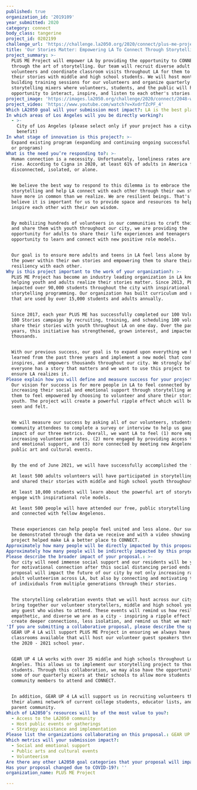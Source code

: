 ```yaml
---
published: true
organization_id: '2019109'
year_submitted: 2020
category: connect
body_class: tangerine
project_id: 0202199
challenge_url: 'https://challenge.la2050.org/2020/connect/plus-me-project/'
title: 'Our Stories Matter: Empowering LA To Connect Through Storytelling'
project_summary: >-
  PLUS ME Project will empower LA by providing the opportunity to CONNECT
  through the art of storytelling. Our team will recruit diverse adult
  volunteers and coordinate classroom visits throughout LA for them to share
  their stories with middle and high school students. We will host monthly story
  building training sessions for our volunteers and organize quarterly
  storytelling mixers where volunteers, students, and the public will have the
  opportunity to interact, inspire, and listen to each other's stories.
project_image: 'https://images.la2050.org/challenge/2020/connect/2048-wide/plus-me-project.jpg'
project_video: 'https://www.youtube.com/watch?v=XvdrfZcPF_4'
Which LA2050 goal will your submission most impact?: LA is the best place to CONNECT
In which areas of Los Angeles will you be directly working?:
  - >-
    City of Los Angeles (please select only if your project has a citywide
    benefit)
In what stage of innovation is this project?: >-
  Expand existing program (expanding and continuing ongoing successful projects
  or programs)
What is the need you’re responding to?: >-
  Human connection is a necessity. Unfortunately, loneliness rates are on the
  rise. According to Cigna in 2020, at least 61% of adults in America feel
  disconnected, isolated, or alone.


  We believe the best way to respond to this dilemma is to embrace the art of
  storytelling and help LA connect with each other through their own stories. We
  have more in common than we realize. We are resilient beings. That's why, we
  believe it is important for us to provide space and resources to help humans
  inspire each other with their own wisdom. 


  By mobilizing hundreds of volunteers in our communities to craft their stories
  and share them with youth throughout our city, we are providing the
  opportunity for adults to share their life experiences and teenagers the
  opportunity to learn and connect with new positive role models. 


  Our goal is to ensure more adults and teens in LA feel less alone by unlocking
  the power within their own stories and empowering them to share their
  resiliency with each other.
Why is this project important to the work of your organization?: >-
  PLUS ME Project has become an industry leading organization in LA known for
  helping youth and adults realize their stories matter. Since 2013, PLUS ME has
  impacted over 90,000 students throughout the city with inspirational
  storytelling programming. Our organization has built curriculum and resources
  that are used by over 15,000 students and adults annually. 


  Since 2017, each year PLUS ME has successfully completed our 100 Volunteers,
  100 Stories campaign by recruiting, training, and scheduling 100 volunteers to
  share their stories with youth throughout LA on one day. Over the past 3
  years, this initiative has strengthened, grown interest, and impacted
  thousands.


  With our previous success, our goal is to expand upon everything we have
  learned from the past three years and implement a new model that connects,
  inspires, and empowers thousands throughout our city. We strongly believe that
  everyone has a story that matters and we want to use this project to help
  ensure LA realizes it.
Please explain how you will define and measure success for your project.: >-
  Our vision for success is for more people in LA to feel connected by
  increasing their social and emotional support through storytelling and for
  them to feel empowered by choosing to volunteer and share their stories with
  youth. The project will create a powerful ripple effect which will be both
  seen and felt.


  We will measure our success by asking all of our volunteers, students, and
  community attendees to complete a survey or interview to help us gauge the
  impact of our three metrics. Overall, we want LA to feel (1) more empowered by
  increasing volunteerism rates, (2) more engaged by providing access to social
  and emotional support, and (3) more connected by meeting new Angelenos at
  public art and cultural events.


  By the end of June 2021, we will have successfully accomplished the following:

  At least 500 adults volunteers will have participated in storytelling training
  and shared their stories with middle and high school youth throughout LA.

  At least 10,000 students will learn about the powerful art of storytelling and
  engage with inspirational role models.

  At least 500 people will have attended our free, public storytelling events
  and connected with fellow Angelenos.


  These experiences can help people feel united and less alone. Our success will
  be demonstrated through the data we receive and with a video showing how our
  project helped make LA a better place to CONNECT. 
Approximately how many people will be directly impacted by this proposal?: '500'
Approximately how many people will be indirectly impacted by this proposal?: '11000'
Please describe the broader impact of your proposal.: >-
  Our city will need immense social support and our residents will be yearning
  for motivational connection after this social distancing period ends. Our
  proposal will impact the future of our city by not only increasing rates of
  adult volunteerism across LA, but also by connecting and motivating thousands
  of individuals from multiple generations through their stories.


  The storytelling celebration events that we will host across our city will
  bring together our volunteer storytellers, middle and high school youth, and
  any guest who wishes to attend. These events will remind us how resilient,
  empathetic, and diverse we are as a city - inspiring a ripple effect that will
  create deeper connections, less isolation, and remind us that we matter.
'If you are submitting a collaborative proposal, please describe the specific role of partner organizations in the project.': >-
  GEAR UP 4 LA will support PLUS ME Project in ensuring we always have
  classrooms available that will host our volunteer guest speakers throughout
  the 2020 - 2021 school year. 


  GEAR UP 4 LA works with over 35 middle and high schools throughout Los
  Angeles. This allows us to implement our storytelling project to thousands of
  students. Through this collaboration, we may also have the opportunity to host
  some of our quarterly mixers at their schools to allow more students and
  community members to attend and CONNECT. 


  In addition, GEAR UP 4 LA will support us in recruiting volunteers throughout
  their alumni network of current college students, educator lists, and overall
  parent community.
Which of LA2050’s resources will be of the most value to you?:
  - Access to the LA2050 community
  - Host public events or gatherings
  - Strategy assistance and implementation
Please list the organizations collaborating on this proposal.: GEAR UP 4 LA
Which metrics will your submission impact?:
  - Social and emotional support
  - Public arts and cultural events
  - Volunteerism
Are there any other LA2050 goal categories that your proposal will impact?: []
Has your proposal changed due to COVID-19?: ''
organization_name: PLUS ME Project

---
```

